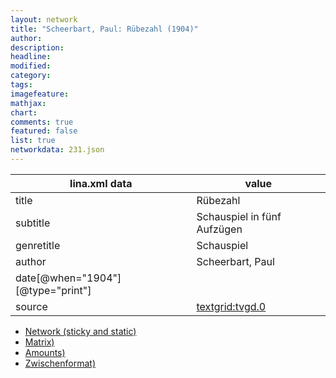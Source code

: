 ```yaml
---
layout: network
title: "Scheerbart, Paul: Rübezahl (1904)"
author:
description:
headline:
modified:
category:
tags:
imagefeature: 
mathjax: 
chart: 
comments: true
featured: false
list: true
networkdata: 231.json
---
```

lina.xml data  | value
------------- | -------------
title|Rübezahl
subtitle|Schauspiel in fünf Aufzügen
genretitle|Schauspiel
author|Scheerbart, Paul
date[@when="1904"][@type="print"]|
source|[textgrid:tvgd.0](https://textgridlab.org/1.0/tgcrud-public/rest/textgrid:tvgd.0/data)



* [Network (sticky and static)](/linas/network231)
* [Matrix)](/linas/matrix231)
* [Amounts)](/linas/amount231)
* [Zwischenformat)](/linas/lina231 )
